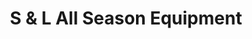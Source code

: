 ---
title: "S & L All Season Equipment"
url: /ottumwa/s-and-l-all-season-equipment/
shop: hardware
---